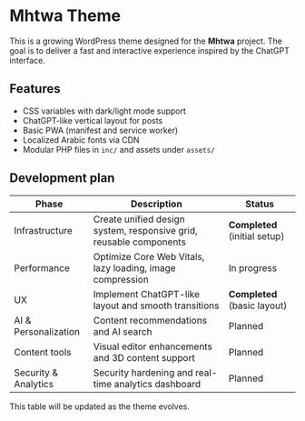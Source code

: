 # Mhtwa Theme

This is a growing WordPress theme designed for the **Mhtwa** project. The goal is to deliver a fast and interactive experience inspired by the ChatGPT interface.

## Features
- CSS variables with dark/light mode support
- ChatGPT-like vertical layout for posts
- Basic PWA (manifest and service worker)
- Localized Arabic fonts via CDN
- Modular PHP files in `inc/` and assets under `assets/`

## Development plan
| Phase | Description | Status |
|-------|-------------|--------|
|Infrastructure|Create unified design system, responsive grid, reusable components|**Completed** (initial setup)|
|Performance|Optimize Core Web Vitals, lazy loading, image compression|In progress|
|UX|Implement ChatGPT-like layout and smooth transitions|**Completed** (basic layout)|
|AI & Personalization|Content recommendations and AI search|Planned|
|Content tools|Visual editor enhancements and 3D content support|Planned|
|Security & Analytics|Security hardening and real-time analytics dashboard|Planned|

This table will be updated as the theme evolves.
